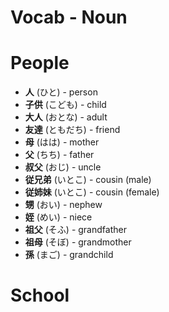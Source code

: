 # Vocab - Noun

# People
- **人** (ひと) - person
- **子供** (こども) - child
- **大人** (おとな) - adult
- **友達** (ともだち) - friend
- **母** (はは) - mother
- **父** (ちち) - father
- **叔父** (おじ) - uncle
- **従兄弟** (いとこ) - cousin (male)
- **従姉妹** (いとこ) - cousin (female)
- **甥** (おい) - nephew
- **姪** (めい) - niece
- **祖父** (そふ) - grandfather
- **祖母** (そぼ) - grandmother
- **孫** (まご) - grandchild


# School

